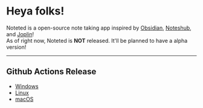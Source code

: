 <p>
    <h1>Heya folks!</h1>
    Noteted is a open-source note taking app inspired by <a href="https://obsidian.md">Obsidian</a>, <a href="https://about.noteshub.app">Noteshub</a>, and <a href="https://joplinapp.org">Joplin</a>! <br>
    As of right now, Noteted is <b>NOT</b> released. It'll be planned to have a alpha version!
</p>

<hr>

<p>
    <h2>Github Actions Release</h2>
    <ul>
        <li> <a href="#">Windows</a></li>
        <li> <a href="#">Linux</a></li>
        <li> <a href="#">macOS</a></li>
    </ul>
</p>